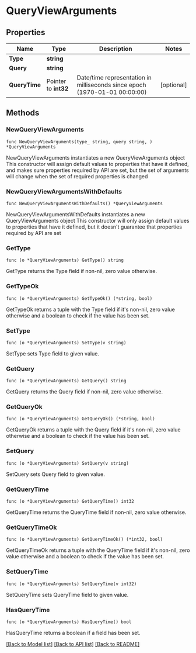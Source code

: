 # QueryViewArguments

## Properties

Name | Type | Description | Notes
------------ | ------------- | ------------- | -------------
**Type** | **string** |  | 
**Query** | **string** |  | 
**QueryTime** | Pointer to **int32** | Date/time representation in milliseconds since epoch (1970-01-01 00:00:00) | [optional] 

## Methods

### NewQueryViewArguments

`func NewQueryViewArguments(type_ string, query string, ) *QueryViewArguments`

NewQueryViewArguments instantiates a new QueryViewArguments object
This constructor will assign default values to properties that have it defined,
and makes sure properties required by API are set, but the set of arguments
will change when the set of required properties is changed

### NewQueryViewArgumentsWithDefaults

`func NewQueryViewArgumentsWithDefaults() *QueryViewArguments`

NewQueryViewArgumentsWithDefaults instantiates a new QueryViewArguments object
This constructor will only assign default values to properties that have it defined,
but it doesn't guarantee that properties required by API are set

### GetType

`func (o *QueryViewArguments) GetType() string`

GetType returns the Type field if non-nil, zero value otherwise.

### GetTypeOk

`func (o *QueryViewArguments) GetTypeOk() (*string, bool)`

GetTypeOk returns a tuple with the Type field if it's non-nil, zero value otherwise
and a boolean to check if the value has been set.

### SetType

`func (o *QueryViewArguments) SetType(v string)`

SetType sets Type field to given value.


### GetQuery

`func (o *QueryViewArguments) GetQuery() string`

GetQuery returns the Query field if non-nil, zero value otherwise.

### GetQueryOk

`func (o *QueryViewArguments) GetQueryOk() (*string, bool)`

GetQueryOk returns a tuple with the Query field if it's non-nil, zero value otherwise
and a boolean to check if the value has been set.

### SetQuery

`func (o *QueryViewArguments) SetQuery(v string)`

SetQuery sets Query field to given value.


### GetQueryTime

`func (o *QueryViewArguments) GetQueryTime() int32`

GetQueryTime returns the QueryTime field if non-nil, zero value otherwise.

### GetQueryTimeOk

`func (o *QueryViewArguments) GetQueryTimeOk() (*int32, bool)`

GetQueryTimeOk returns a tuple with the QueryTime field if it's non-nil, zero value otherwise
and a boolean to check if the value has been set.

### SetQueryTime

`func (o *QueryViewArguments) SetQueryTime(v int32)`

SetQueryTime sets QueryTime field to given value.

### HasQueryTime

`func (o *QueryViewArguments) HasQueryTime() bool`

HasQueryTime returns a boolean if a field has been set.


[[Back to Model list]](../README.md#documentation-for-models) [[Back to API list]](../README.md#documentation-for-api-endpoints) [[Back to README]](../README.md)



